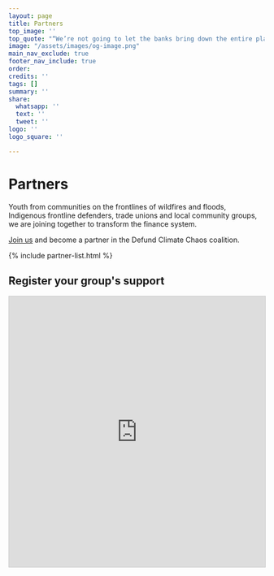 ```yaml
---
layout: page
title: Partners
top_image: ''
top_quote: "“We’re not going to let the banks bring down the entire planet too”"
image: "/assets/images/og-image.png"
main_nav_exclude: true
footer_nav_include: true
order: 
credits: ''
tags: []
summary: ''
share:
  whatsapp: ''
  text: ''
  tweet: ''
logo: ''
logo_square: ''

---
```

# Partners

Youth from communities on the frontlines of wildfires and floods, Indigenous frontline defenders, trade unions and local community groups, we are joining together to transform the finance system.

[Join us](#register) and become a partner in the Defund Climate Chaos coalition.

{% include partner-list.html %}

## Register your group's support

<span markdown=0 id="register"></span>

<script markdown=0 src="https://static.airtable.com/js/embed/embed_snippet_v1.js"></script><iframe markdown=0 class="airtable-embed airtable-dynamic-height" src="https://airtable.com/embed/shrgvGc0v5EnhbWxu?backgroundColor=red" frameborder="0" onmousewheel="" width="100%" height="533" style="background: transparent; border: 1px solid #ccc;"></iframe>